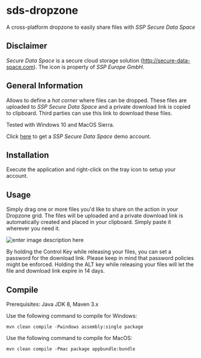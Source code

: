 # sds-dropzone
A cross-platform dropzone to easily share files with *SSP Secure Data Space*

## Disclaimer
*Secure Data Space* is a secure cloud storage solution (http://secure-data-space.com). The icon is property of *SSP Europe GmbH*.

## General Information
Allows to define a *hot corner* where files can be dropped. These files are uploaded to *SSP Secure Data Space* and a private download link is copied to clipboard. Third parties can use this link to download these files.

Tested with Windows 10 and MacOS Sierra.

Click <a href="https://www.secure-data-space.com/en/service/free-trial/"> here</a>  to get a *SSP Secure Data Space* demo account.

## Installation
Execute the application and right-click on the tray icon to setup your account.

## Usage
Simply drag one or more files you'd like to share on the action in your Dropzone grid. The files will be uploaded and a private download link is automatically created and placed in your clipboard. Simply paste it wherever you need it.

![enter image description here](http://michaelnetter.com/sds-dropzone/github_screenshot.png)

By holding the Control Key while releasing your files, you can set a password for the download link. Please keep in mind that password policies might be enforced. Holding the ALT key while releasing your files will let the file and download link expire in 14 days.

## Compile
Prerequisites: Java JDK 8, Maven 3.x

Use the following command to compile for Windows:

    mvn clean compile -Pwindows assembly:single package

Use the following command to compile for MacOS:

    mvn clean compile -Pmac package appbundle:bundle